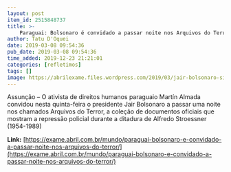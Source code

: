 ```yaml
---
layout: post
item_id: 2515848737
title: >-
    Paraguai: Bolsonaro é convidado a passar noite nos Arquivos do Terror
author: Tatu D'Oquei
date: 2019-03-08 09:54:36
pub_date: 2019-03-08 09:54:36
time_added: 2019-12-23 21:21:01
categories: [refletimos]
tags: []
image: https://abrilexame.files.wordpress.com/2019/03/jair-bolsonaro-simon-dawson-bloomberf.jpg?quality=70&strip=info&w=680&h=453&crop=1
---
```


Assunção – O ativista de direitos humanos paraguaio Martín Almada convidou nesta quinta-feira o presidente Jair Bolsonaro a passar uma noite nos chamados Arquivos do Terror, a coleção de documentos oficiais que mostram a repressão policial durante a ditadura de Alfredo Stroessner (1954-1989)

**Link:** [https://exame.abril.com.br/mundo/paraguai-bolsonaro-e-convidado-a-passar-noite-nos-arquivos-do-terror/](https://exame.abril.com.br/mundo/paraguai-bolsonaro-e-convidado-a-passar-noite-nos-arquivos-do-terror/)


